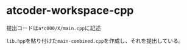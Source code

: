 # atcoder-workspace-cpp
提出コードは`a*c000/X/main.cpp`に記述

`lib.hpp`を貼り付けた`main-combined.cpp`を作成し、それを提出している。
